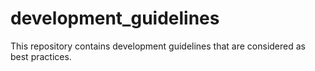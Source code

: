 development_guidelines
======================

This repository contains development guidelines that are considered as best practices.
